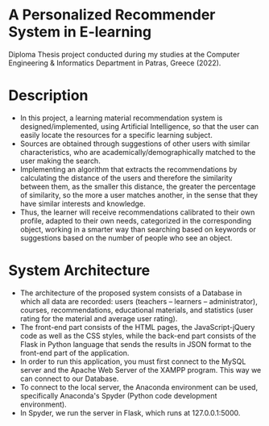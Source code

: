 # A Personalized Recommender System in E-learning
Diploma Thesis project conducted during my studies at the Computer Engineering & Informatics Department in Patras, Greece (2022).

# Description
- In this project, a learning material recommendation system is designed/implemented, using Artificial Intelligence, so that the user can easily locate the resources for a specific learning subject.
- Sources are obtained through suggestions of other users with similar characteristics, who are academically/demographically matched to the user making the search.
- Ιmplementing an algorithm that extracts the recommendations by calculating the distance of the users and therefore the similarity between them, as the smaller this distance, the greater the percentage of similarity, so the more a user matches another, in the sense that they have similar interests and knowledge.
- Thus, the learner will receive recommendations calibrated to their own profile, adapted to their own needs, categorized in the corresponding object, working in a smarter way than searching based on keywords or suggestions based on the number of people who see an object.

# System Architecture 
- The architecture of the proposed system consists of a Database in which all data are recorded: users (teachers – learners – administrator), courses, recommendations, educational materials, and statistics (user rating for the material and average user rating). 
- The front-end part consists of the HTML pages, the JavaScript-jQuery code as well as the CSS styles, while the back-end part consists of the Flask in Python language that sends the results in JSON format to the front-end part of the application.
- In order to run this application, you must first connect to the MySQL server and the Apache Web Server of the XAMPP program. This way we can connect to our Database.
- To connect to the local server, the Anaconda environment can be used, specifically Anaconda's Spyder (Python code development environment).
- In Spyder, we run the server in Flask, which runs at 127.0.0.1:5000.
